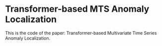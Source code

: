 # Transformer-based MTS Anomaly Localization
This is the code of the paper: Transformer-based Multivariate Time Series
Anomaly Localization.

